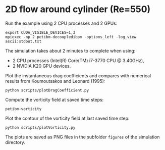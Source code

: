 # 2D flow around cylinder (Re=550)

Run the example using 2 CPU processes and 2 GPUs:

```
export CUDA_VISIBLE_DEVICES=1,3
mpiexec -np 2 petibm-decoupledibpm -options_left -log_view ascii:stdout.txt
```

The simulation takes about 2 minutes to complete when using:
- 2 CPU processes (Intel(R) Core(TM) i7-3770 CPU @ 3.40GHz),
- 2 NVIDIA K20 GPU devices.

Plot the instantaneous drag coefficients and compares with numerical results
from Koumoutsakos and Leonard (1995):

```
python scripts/plotDragCoefficient.py
```

Compute the vorticity field at saved time steps:

```
petibm-vorticity
```

Plot the contour of the vorticity field at last saved time step:

```
python scripts/plotVorticity.py
```

The plots are saved as PNG files in the subfolder `figures` of the simulation
directory.
